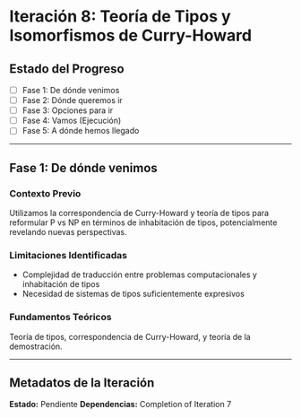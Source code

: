 # Iteración 8: Teoría de Tipos y Isomorfismos de Curry-Howard

## Estado del Progreso
- [ ] Fase 1: De dónde venimos
- [ ] Fase 2: Dónde queremos ir
- [ ] Fase 3: Opciones para ir
- [ ] Fase 4: Vamos (Ejecución)
- [ ] Fase 5: A dónde hemos llegado

---

## Fase 1: De dónde venimos

### Contexto Previo
Utilizamos la correspondencia de Curry-Howard y teoría de tipos para reformular P vs NP en términos de inhabitación de tipos, potencialmente revelando nuevas perspectivas.

### Limitaciones Identificadas
- Complejidad de traducción entre problemas computacionales y inhabitación de tipos
- Necesidad de sistemas de tipos suficientemente expresivos

### Fundamentos Teóricos
Teoría de tipos, correspondencia de Curry-Howard, y teoría de la demostración.

---

## Metadatos de la Iteración

**Estado:** Pendiente
**Dependencias:** Completion of Iteration 7
